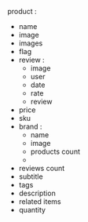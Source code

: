 product :
- name
- image
- images
- flag
- review :
    - image
    - user
    - date
    - rate
    - review
- price
- sku
- brand :
    - name 
    - image
    - products count
    -
- reviews count
- subtitle
- tags
- description
- related items
- quantity
